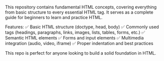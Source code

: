 This repository contains fundamental HTML concepts, covering everything from basic structure to every essential HTML tag. It serves as a complete guide for beginners to learn and practice HTML.

Features:
✅ Basic HTML structure (doctype, head, body)
✅ Commonly used tags (headings, paragraphs, links, images, lists, tables, forms, etc.)
✅ Semantic HTML elements
✅ Forms and input elements
✅ Multimedia integration (audio, video, iframe)
✅ Proper indentation and best practices

This repo is perfect for anyone looking to build a solid foundation in HTML.
